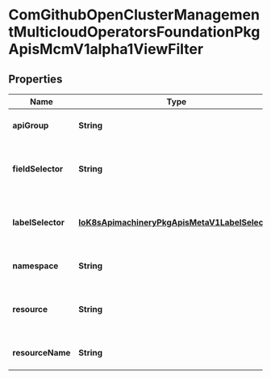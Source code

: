 
# ComGithubOpenClusterManagementMulticloudOperatorsFoundationPkgApisMcmV1alpha1ViewFilter

## Properties
Name | Type | Description | Notes
------------ | ------------- | ------------- | -------------
**apiGroup** | **String** | APIGroup is the group of resources |  [optional]
**fieldSelector** | **String** | FieldSelector is a selector that select a set of resources |  [optional]
**labelSelector** | [**IoK8sApimachineryPkgApisMetaV1LabelSelector**](IoK8sApimachineryPkgApisMetaV1LabelSelector.md) | LabelSelect is a selector that selects a set of resources |  [optional]
**namespace** | **String** | Name is the name of the subject |  [optional]
**resource** | **String** | ResouceType is the resource type of the subject |  [optional]
**resourceName** | **String** | Name is the name of the subject |  [optional]



